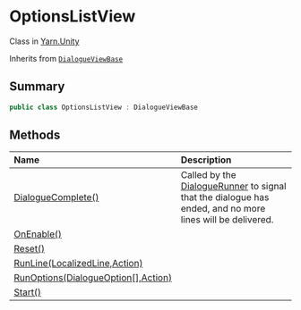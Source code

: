 # OptionsListView

Class in [Yarn.Unity](/docs/api/csharp/yarn.unity.md)

Inherits from [`DialogueViewBase`](/docs/api/csharp/yarn.unity.dialogueviewbase.md)

## Summary



```csharp
public class OptionsListView : DialogueViewBase
```

## Methods

|Name|Description|
|:---|:---|
|[DialogueComplete()](/docs/api/csharp/yarn.unity.optionslistview.dialoguecomplete.md)|Called by the  <a href="yarn.unity.dialoguerunner.md">DialogueRunner</a>  to signal that the dialogue has ended, and no more lines will be delivered.|
|[OnEnable()](/docs/api/csharp/yarn.unity.optionslistview.onenable.md)||
|[Reset()](/docs/api/csharp/yarn.unity.optionslistview.reset.md)||
|[RunLine(LocalizedLine,Action)](/docs/api/csharp/yarn.unity.optionslistview.runline.md)||
|[RunOptions(DialogueOption[],Action<int>)](/docs/api/csharp/yarn.unity.optionslistview.runoptions.md)||
|[Start()](/docs/api/csharp/yarn.unity.optionslistview.start.md)||

